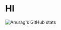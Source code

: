 # HI

![Anurag's GitHub stats](https://github-readme-stats.vercel.app/api?username=rcarmen-btc&theme=cobalt&show_icons=true)
